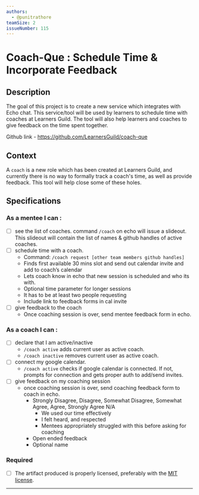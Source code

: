 ```yaml
---
authors:
  - @punitrathore
teamSize: 2
issueNumber: 115
---
```


# Coach-Que : Schedule Time & Incorporate Feedback

## Description

The goal of this project is to create a new service which integrates with Echo chat.  This service/tool will be used by learners to schedule time with coaches at Learners Guild. The tool will also help learners and coaches to give feedback on the time spent together. 

Github link - https://github.com/LearnersGuild/coach-que

## Context
A `coach` is a new role which has been created at Learners Guild, and currently there is no way to formally track a coach's time, as well as provide feedback. This tool will help close some of these holes. 

## Specifications

### As a mentee I can : 
- [ ] see the list of coaches. command `/coach` on echo will issue a slideout. This slideout will contain the list of names & github handles of active coaches.
- [ ] schedule time with a coach. 
    - Command: `/coach request [other team members github handles]` 
    - Finds first available 30 mins slot and send out calendar invite and add to coach’s calendar 
    -  Lets coach know in echo that new session is scheduled and who its with.
    -  Optional time parameter for longer sessions
    -  It has to be at least two people requesting
    -  Include link to feedback forms in cal invite
- [ ] give feedback to the coach
    - Once coaching session is over, send mentee feedback form in echo. 

### As a coach I can : 
- [ ] declare that I am active/inactive
   - `/coach active` adds current user as active coach. 
   - `/coach inactive` removes current user as active coach. 
- [ ] connect my google calendar.
   - `/coach active` checks if google calendar is connected. If not, prompts for connection and gets proper auth to add/send invites.
- [ ] give feedback on my coaching session
    - once coaching session is over, send coaching feedback form to coach in echo. 
        - Strongly Disagree, Disagree, Somewhat Disagree, Somewhat Agree, Agree, Strongly Agree N/A
            - We used our time effectively
            - I felt heard, and respected
            - Mentees appropriately struggled with this before asking for coaching
        - Open ended feedback
        - Optional name

### Required

- [ ] The artifact produced is properly licensed, preferably with the [MIT license][mit-license].

---






[mit-license]: https://opensource.org/licenses/MIT

